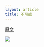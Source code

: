 ```yaml
---
layout: article
title: 不可能
---
```


[原文](https://ug93tad.github.io/flpcap/)


![](/images/impossible.jpg)


